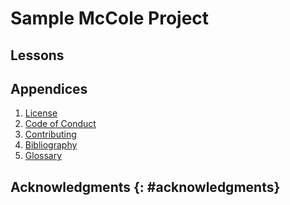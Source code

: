 # Sample McCole Project

## Lessons

<div id="lessons" markdown="1">

</div>

##  Appendices

<div id="appendices" markdown="1">

1.  [License](@/license/)
1.  [Code of Conduct](@/conduct/)
1.  [Contributing](@/contributing/)
1.  [Bibliography](@/bibliography/)
1.  [Glossary](@/glossary/)

</div>

## Acknowledgments {: #acknowledgments}
